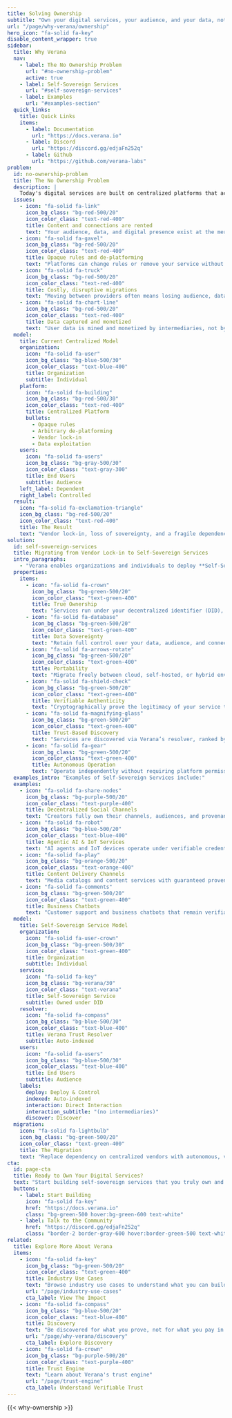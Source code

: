 ```yaml
---
title: Solving Ownership
subtitle: "Own your digital services, your audience, and your data, not just rent them from centralized platforms."
url: "/page/why-verana/ownership"
hero_icon: "fa-solid fa-key"
disable_content_wrapper: true
sidebar:
  title: Why Verana
  nav:
    - label: The No Ownership Problem
      url: "#no-ownership-problem"
      active: true
    - label: Self-Sovereign Services
      url: "#self-sovereign-services"
    - label: Examples
      url: "#examples-section"
  quick_links:
    title: Quick Links
    items:
      - label: Documentation
        url: "https://docs.verana.io"
      - label: Discord
        url: "https://discord.gg/edjaFn252q"
      - label: Github
        url: "https://github.com/verana-labs"
problem:
  id: no-ownership-problem
  title: The No Ownership Problem
  description: |
    Today's digital services are built on centralized platforms that act as gatekeepers. Whether it's a social network, an app store, or a SaaS provider, organizations and individuals rarely own their services or their audiences.
  issues:
    - icon: "fa-solid fa-link"
      icon_bg_class: "bg-red-500/20"
      icon_color_class: "text-red-400"
      title: Content and connections are rented
      text: "Your audience, data, and digital presence exist at the mercy of platform policies."
    - icon: "fa-solid fa-gavel"
      icon_bg_class: "bg-red-500/20"
      icon_color_class: "text-red-400"
      title: Opaque rules and de-platforming
      text: "Platforms can change rules or remove your service without warning or recourse."
    - icon: "fa-solid fa-truck"
      icon_bg_class: "bg-red-500/20"
      icon_color_class: "text-red-400"
      title: Costly, disruptive migrations
      text: "Moving between providers often means losing audience, data, and starting from scratch."
    - icon: "fa-solid fa-chart-line"
      icon_bg_class: "bg-red-500/20"
      icon_color_class: "text-red-400"
      title: Data captured and monetized
      text: "User data is mined and monetized by intermediaries, not by service owners."
  model:
    title: Current Centralized Model
    organization:
      icon: "fa-solid fa-user"
      icon_bg_class: "bg-blue-500/30"
      icon_color_class: "text-blue-400"
      title: Organization
      subtitle: Individual
    platform:
      icon: "fa-solid fa-building"
      icon_bg_class: "bg-red-500/30"
      icon_color_class: "text-red-400"
      title: Centralized Platform
      bullets:
        - Opaque rules
        - Arbitrary de-platforming
        - Vendor lock-in
        - Data exploitation
    users:
      icon: "fa-solid fa-users"
      icon_bg_class: "bg-gray-500/30"
      icon_color_class: "text-gray-300"
      title: End Users
      subtitle: Audience
    left_label: Dependent
    right_label: Controlled
  result:
    icon: "fa-solid fa-exclamation-triangle"
    icon_bg_class: "bg-red-500/20"
    icon_color_class: "text-red-400"
    title: The Result
    text: "Vendor lock-in, loss of sovereignty, and a fragile dependency on centralized operators."
solution:
  id: self-sovereign-services
  title: Migrating from Vendor Lock-in to Self-Sovereign Services
  intro_paragraphs:
    - "Verana enables organizations and individuals to deploy **Self-Sovereign Services**: digital services they fully own and control. Built on verifiable credentials and decentralized trust registries, these services are portable, provable, and free from platform lock-in."
  properties:
    items:
      - icon: "fa-solid fa-crown"
        icon_bg_class: "bg-green-500/20"
        icon_color_class: "text-green-400"
        title: True Ownership
        text: "Services run under your decentralized identifier (DID), not under a platform account."
      - icon: "fa-solid fa-database"
        icon_bg_class: "bg-green-500/20"
        icon_color_class: "text-green-400"
        title: Data Sovereignty
        text: "Retain full control over your data, audience, and connections at all times."
      - icon: "fa-solid fa-arrows-rotate"
        icon_bg_class: "bg-green-500/20"
        icon_color_class: "text-green-400"
        title: Portability
        text: "Migrate freely between cloud, self-hosted, or hybrid environments without losing trust or discoverability."
      - icon: "fa-solid fa-shield-check"
        icon_bg_class: "bg-green-500/20"
        icon_color_class: "text-green-400"
        title: Verifiable Authenticity
        text: "Cryptographically prove the legitimacy of your service to users and partners."
      - icon: "fa-solid fa-magnifying-glass"
        icon_bg_class: "bg-green-500/20"
        icon_color_class: "text-green-400"
        title: Trust-Based Discovery
        text: "Services are discovered via Verana’s resolver, ranked by credentials—not ad budgets."
      - icon: "fa-solid fa-gear"
        icon_bg_class: "bg-green-500/20"
        icon_color_class: "text-green-400"
        title: Autonomous Operation
        text: "Operate independently without requiring platform permissions or approvals."
  examples_intro: "Examples of Self-Sovereign Services include:"
  examples:
    - icon: "fa-solid fa-share-nodes"
      icon_bg_class: "bg-purple-500/20"
      icon_color_class: "text-purple-400"
      title: Decentralized Social Channels
      text: "Creators fully own their channels, audiences, and provenance."
    - icon: "fa-solid fa-robot"
      icon_bg_class: "bg-blue-500/20"
      icon_color_class: "text-blue-400"
      title: Agentic AI & IoT Services
      text: "AI agents and IoT devices operate under verifiable credentials with provable ownership."
    - icon: "fa-solid fa-play"
      icon_bg_class: "bg-orange-500/20"
      icon_color_class: "text-orange-400"
      title: Content Delivery Channels
      text: "Media catalogs and content services with guaranteed provenance and creator attribution."
    - icon: "fa-solid fa-comments"
      icon_bg_class: "bg-green-500/20"
      icon_color_class: "text-green-400"
      title: Business Chatbots
      text: "Customer support and business chatbots that remain verifiable and portable."
  model:
    title: Self-Sovereign Service Model
    organization:
      icon: "fa-solid fa-user-crown"
      icon_bg_class: "bg-green-500/30"
      icon_color_class: "text-green-400"
      title: Organization
      subtitle: Individual
    service:
      icon: "fa-solid fa-key"
      icon_bg_class: "bg-verana/30"
      icon_color_class: "text-verana"
      title: Self-Sovereign Service
      subtitle: Owned under DID
    resolver:
      icon: "fa-solid fa-compass"
      icon_bg_class: "bg-blue-500/30"
      icon_color_class: "text-blue-400"
      title: Verana Trust Resolver
      subtitle: Auto-indexed
    users:
      icon: "fa-solid fa-users"
      icon_bg_class: "bg-blue-500/30"
      icon_color_class: "text-blue-400"
      title: End Users
      subtitle: Audience
    labels:
      deploy: Deploy & Control
      indexed: Auto-indexed
      interaction: Direct Interaction
      interaction_subtitle: "(no intermediaries)"
      discover: Discover
  migration:
    icon: "fa-solid fa-lightbulb"
    icon_bg_class: "bg-green-500/20"
    icon_color_class: "text-green-400"
    title: The Migration
    text: "Replace dependency on centralized vendors with autonomous, verifiable ownership, turning digital services into **assets you control**, not permissions you rent."
cta:
  id: page-cta
  title: Ready to Own Your Digital Services?
  text: "Start building self-sovereign services that you truly own and control."
  buttons:
    - label: Start Building
      icon: "fa-solid fa-key"
      href: "https://docs.verana.io"
      class: "bg-green-500 hover:bg-green-600 text-white"
    - label: Talk to the Community
      href: "https://discord.gg/edjaFn252q"
      class: "border-2 border-gray-600 hover:border-green-500 text-white"
related:
  title: Explore More About Verana
  items:
    - icon: "fa-solid fa-key"
      icon_bg_class: "bg-green-500/20"
      icon_color_class: "text-green-400"
      title: Industry Use Cases
      text: "Browse industry use cases to understand what you can build with Verana."
      url: "/page/industry-use-cases"
      cta_label: View The Impact
    - icon: "fa-solid fa-compass"
      icon_bg_class: "bg-blue-500/20"
      icon_color_class: "text-blue-400"
      title: Discovery
      text: "Be discovered for what you prove, not for what you pay in advertising."
      url: "/page/why-verana/discovery"
      cta_label: Explore Discovery
    - icon: "fa-solid fa-crown"
      icon_bg_class: "bg-purple-500/20"
      icon_color_class: "text-purple-400"
      title: Trust Engine
      text: "Learn about Verana's trust engine"
      url: "/page/trust-engine"
      cta_label: Understand Verifiable Trust
---
```


{{< why-ownership >}}
